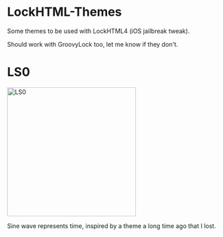 # LockHTML-Themes

Some themes to be used with LockHTML4 (iOS jailbreak tweak).

Should work with GroovyLock too, let me know if they don't.

# LS0

<img src="https://imgur.com/S9kQYl9.png" alt="LS0" style="width: 300px;"/>

Sine wave represents time, inspired by a theme a long time ago that I lost.